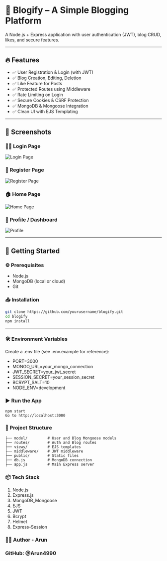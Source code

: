 # 📝 Blogify – A Simple Blogging Platform

A Node.js + Express application with user authentication (JWT), blog CRUD, likes, and secure features.

---

## 🔥 Features

- ✅ User Registration & Login (with JWT)
- ✅ Blog Creation, Editing, Deletion
- ✅ Like Feature for Posts
- ✅ Protected Routes using Middleware
- ✅ Rate Limiting on Login
- ✅ Secure Cookies & CSRF Protection
- ✅ MongoDB & Mongoose Integration
- ✅ Clean UI with EJS Templating

---

## 📸 Screenshots

### 🧑‍💻 Login Page
![Login Page](https://raw.githubusercontent.com/Arun4990/Blogify-A-Simple-Blogging-Platform/refs/heads/main/ScreenShot/login.PNG)

### 📝 Register Page
![Register Page](https://raw.githubusercontent.com/Arun4990/Blogify-A-Simple-Blogging-Platform/refs/heads/main/ScreenShot/register.PNG)

### 🏠 Home Page
![Home Page](https://raw.githubusercontent.com/Arun4990/Blogify-A-Simple-Blogging-Platform/refs/heads/main/ScreenShot/home.PNG)

### 👤 Profile / Dashboard
![Profile](https://raw.githubusercontent.com/Arun4990/Blogify-A-Simple-Blogging-Platform/refs/heads/main/ScreenShot/dashboard.PNG)

---

## 🚀 Getting Started

### ⚙️ Prerequisites

- Node.js
- MongoDB (local or cloud)
- Git

### 📥 Installation

```bash
git clone https://github.com/yourusername/blogify.git
cd blogify
npm install
```
---
### 🛠️ Environment Variables

Create a .env file (see .env.example for reference):
* PORT=3000
* MONGO_URL=your_mongo_connection
* JWT_SECRET=your_jwt_secret
* SESSION_SECRET=your_session_secret
* BCRYPT_SALT=10
* NODE_ENV=development

### ▶️ Run the App
    npm start
    Go to http://localhost:3000

### 📁 Project Structure

    ├── model/         # User and Blog Mongoose models
    ├── routes/        # Auth and Blog routes
    ├── views/         # EJS templates
    ├── middleware/    # JWT middleware
    ├── public/        # Static files
    ├── db.js          # MongoDB connection
    ├── app.js         # Main Express server

### 📦 Tech Stack
1. Node.js
2. Express.js
3. MongoDB_Mongoose
4. EJS
5. JWT
6. Bcrypt
7. Helmet
8. Express-Session

### 👨‍💻 Author - Arun



### GitHub: @Arun4990
